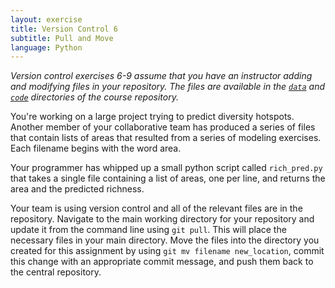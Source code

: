 ```yaml
---
layout: exercise
title: Version Control 6
subtitle: Pull and Move
language: Python
---
```


*Version control exercises 6-9 assume that you have an instructor adding and
 modifying files in your repository. The files are available in the
 [`data`](https://github.com/ethanwhite/progbio/tree/master/data) and
 [`code`](https://github.com/ethanwhite/progbio/tree/master/code) directories of
 the course repository.*

You're working on a large project trying to predict diversity hotspots. Another
member of your collaborative team has produced a series of files that contain
lists of areas that resulted from a series of modeling exercises. Each filename
begins with the word area.

Your programmer has whipped up a small python script called `rich_pred.py` that
takes a single file containing a list of areas, one per line, and returns the
area and the predicted richness.

Your team is using version control and all of the relevant files are
in the repository. Navigate to the main working directory for your repository
and update it from the command line using `git pull`. This will place the
necessary files in your main directory. Move the files into the directory you
created for this assignment by using `git mv filename new_location`, commit
this change with an appropriate commit message, and push them back to the
central repository.
